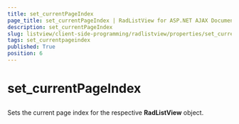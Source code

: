 ```yaml
---
title: set_currentPageIndex
page_title: set_currentPageIndex | RadListView for ASP.NET AJAX Documentation
description: set_currentPageIndex
slug: listview/client-side-programming/radlistview/properties/set_currentpageindex
tags: set_currentpageindex
published: True
position: 6
---
```


# set_currentPageIndex



##  

Sets the current page index for the respective **RadListView** object.
